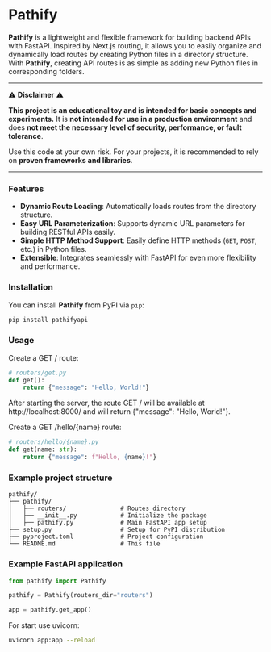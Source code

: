 # Pathify

**Pathify** is a lightweight and flexible framework for building backend APIs with FastAPI. Inspired by Next.js routing, it allows you to easily organize and dynamically load routes by creating Python files in a directory structure. With **Pathify**, creating API routes is as simple as adding new Python files in corresponding folders.

---

⚠️ **Disclaimer** ⚠️

**This project is an educational toy and is intended for basic concepts and experiments.**
It is **not intended for use in a production environment** and does **not meet the necessary level of security, performance, or fault tolerance**.

Use this code at your own risk. For your projects, it is recommended to rely on **proven frameworks and libraries**.

---

### Features

- **Dynamic Route Loading**: Automatically loads routes from the directory structure.
- **Easy URL Parameterization**: Supports dynamic URL parameters for building RESTful APIs easily.
- **Simple HTTP Method Support**: Easily define HTTP methods (`GET`, `POST`, etc.) in Python files.
- **Extensible**: Integrates seamlessly with FastAPI for even more flexibility and performance.

### Installation

You can install **Pathify** from PyPI via `pip`:

```bash
pip install pathifyapi
```

### Usage
Create a GET / route:

```python
# routers/get.py
def get():
    return {"message": "Hello, World!"}
```
After starting the server, the route GET / will be available at http://localhost:8000/ and will return {"message": "Hello, World!"}.

Create a GET /hello/{name} route:

```python
# routers/hello/{name}.py
def get(name: str):
    return {"message": f"Hello, {name}!"}
```

### Example project structure

```
pathify/
├── pathify/
│   ├── routers/               # Routes directory
│   ├── __init__.py            # Initialize the package
│   ├── pathify.py             # Main FastAPI app setup
├── setup.py                   # Setup for PyPI distribution
├── pyproject.toml             # Project configuration
└── README.md                  # This file
```

### Example FastAPI application

```python
from pathify import Pathify

pathify = Pathify(routers_dir="routers")

app = pathify.get_app()
```

For start use uvicorn:

```bash
uvicorn app:app --reload
```
